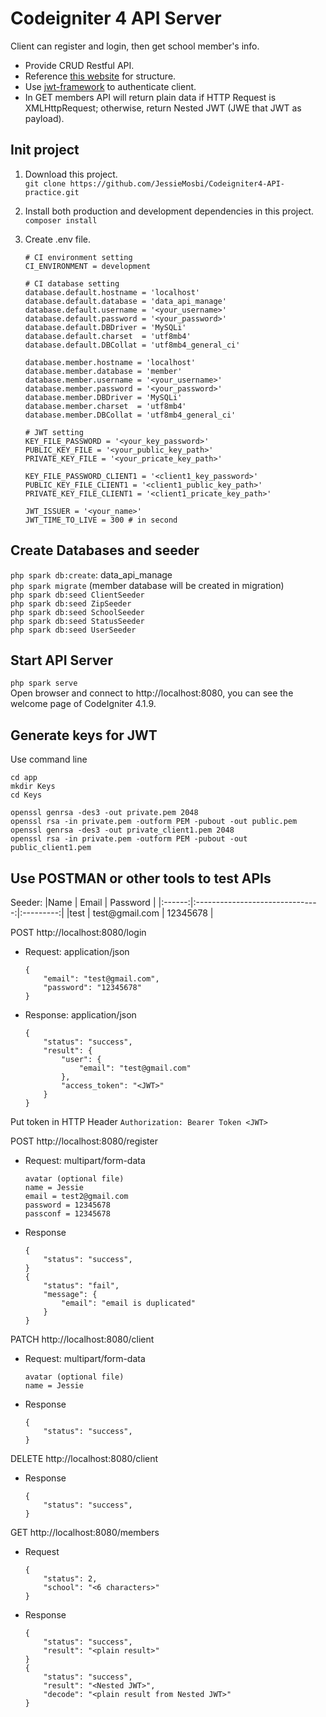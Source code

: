 # Codeigniter 4 API Server
Client can register and login, then get school member's info.
 - Provide CRUD Restful API.
 - Reference [this website](https://www.twilio.com/blog/create-secured-restful-api-codeigniter-php) for structure.
 - Use [jwt-framework](https://github.com/web-token/jwt-framework) to authenticate client.
 - In GET members API will return plain data if HTTP Request is XMLHttpRequest; otherwise, return Nested JWT (JWE that JWT as payload).

## Init project

1. Download this project.   
`git clone https://github.com/JessieMosbi/Codeigniter4-API-practice.git`

2. Install both production and development dependencies in this project.   
`composer install`

3. Create .env file.
    ```
    # CI environment setting
    CI_ENVIRONMENT = development

    # CI database setting
    database.default.hostname = 'localhost'
    database.default.database = 'data_api_manage'
    database.default.username = '<your_username>'
    database.default.password = '<your_password>'
    database.default.DBDriver = 'MySQLi'
    database.default.charset  = 'utf8mb4'
    database.default.DBCollat = 'utf8mb4_general_ci'

    database.member.hostname = 'localhost'
    database.member.database = 'member'
    database.member.username = '<your_username>'
    database.member.password = '<your_password>'
    database.member.DBDriver = 'MySQLi'
    database.member.charset  = 'utf8mb4'
    database.member.DBCollat = 'utf8mb4_general_ci'

    # JWT setting
    KEY_FILE_PASSWORD = '<your_key_password>'
    PUBLIC_KEY_FILE = '<your_public_key_path>'
    PRIVATE_KEY_FILE = '<your_pricate_key_path>'

    KEY_FILE_PASSWORD_CLIENT1 = '<client1_key_password>'
    PUBLIC_KEY_FILE_CLIENT1 = '<client1_public_key_path>'
    PRIVATE_KEY_FILE_CLIENT1 = '<client1_pricate_key_path>'

    JWT_ISSUER = '<your_name>'
    JWT_TIME_TO_LIVE = 300 # in second
    ```

## Create Databases and seeder
`php spark db:create`: data_api_manage   
`php spark migrate` (member database will be created in migration)   
`php spark db:seed ClientSeeder`   
`php spark db:seed ZipSeeder`   
`php spark db:seed SchoolSeeder`   
`php spark db:seed StatusSeeder`   
`php spark db:seed UserSeeder`   

## Start API Server
`php spark serve`   
Open browser and connect to http://localhost:8080, you can see the welcome page of CodeIgniter 4.1.9.

## Generate keys for JWT
Use command line   
```
cd app
mkdir Keys
cd Keys

openssl genrsa -des3 -out private.pem 2048
openssl rsa -in private.pem -outform PEM -pubout -out public.pem
openssl genrsa -des3 -out private_client1.pem 2048
openssl rsa -in private.pem -outform PEM -pubout -out public_client1.pem
```

## Use POSTMAN or other tools to test APIs

Seeder: 
|Name    | Email                           | Password  |
|:------:|:-------------------------------:|:---------:|
|test    | test<span>@gmail.com</span>     | 12345678  |

POST http://localhost:8080/login
- Request: application/json
  ```
  {
      "email": "test@gmail.com",
      "password": "12345678"
  }
  ```
- Response: application/json
  ```
  {
      "status": "success",
      "result": {
          "user": {
              "email": "test@gmail.com"
          },
          "access_token": "<JWT>"
      }
  }
  ```

Put token in HTTP Header `Authorization: Bearer Token <JWT>`

POST http://localhost:8080/register   
- Request: multipart/form-data
  ```
  avatar (optional file)
  name = Jessie
  email = test2@gmail.com
  password = 12345678
  passconf = 12345678
  ```
- Response
  ```
  {
      "status": "success",
  }
  {
      "status": "fail",
      "message": {
          "email": "email is duplicated"
      }
  }
  ```

PATCH http://localhost:8080/client   
- Request: multipart/form-data
  ```
  avatar (optional file)
  name = Jessie
  ```
- Response
  ```
  {
      "status": "success",
  }
  ```

DELETE http://localhost:8080/client   
- Response
  ```
  {
      "status": "success",
  }
  ```

GET http://localhost:8080/members   
- Request
  ```
  {
      "status": 2,
      "school": "<6 characters>"
  }
  ```
- Response
  ```
  {
      "status": "success",
      "result": "<plain result>"
  }
  {
      "status": "success",
      "result": "<Nested JWT>",
      "decode": "<plain result from Nested JWT>"
  }
  ```
